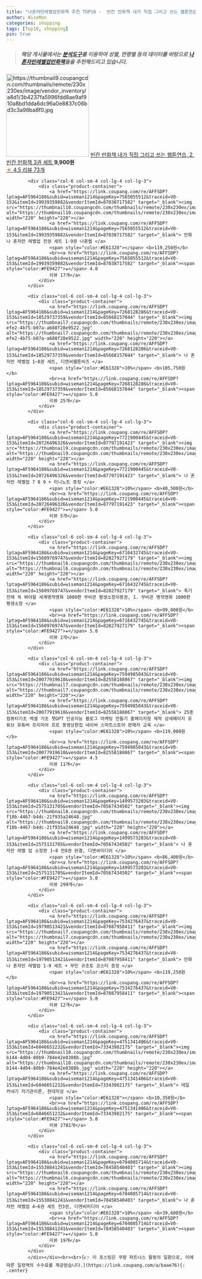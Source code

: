 ```yaml
---
title: "나혼자만레벨업만화책 추천 TOP10 -  빈칸 만화책 내가 직접 그리고 쓰는 웹툰연습, 2. 빈칸 만화책 3권 세트 "
author: WiseMan
categories: shopping
tags: [Top10, shopping]
pin: true
---
```


> ##### 해당 게시물에서는 [**분석도구**](https://itemscout.io/)를 이용하여 **성별**, **연령별** 등의 데이터를 바탕으로 [**나혼자만레벨업만화책**](https://link.coupang.com/a/baae76)들을 추천해드리고 있습니다.
<div class="container"><div class="row">
            <div class="col-6 col-sm-4 col-lg-4 col-lg-3">
                <div class="product-container">
                    <a href="https://link.coupang.com/re/AFFSDP?lptag=AF5964186&subid=wiseman1214&pageKey=7791819128&traceid=V0-153&itemId=21082527668&vendorItemId=76894399302" target="_blank"><img src="https://thumbnail9.coupangcdn.com/thumbnails/remote/230x230ex/image/vendor_inventory/a8d1/3b4237fa5996fdd8ae9af910a8bd1dda6dc96a0e8837c06bd3c3a98ba8f0.jpg" alt="https://thumbnail9.coupangcdn.com/thumbnails/remote/230x230ex/image/vendor_inventory/a8d1/3b4237fa5996fdd8ae9af910a8bd1dda6dc96a0e8837c06bd3c3a98ba8f0.jpg" width="220" height="220"></a>
                    <a href="https://link.coupang.com/re/AFFSDP?lptag=AF5964186&subid=wiseman1214&pageKey=7791819128&traceid=V0-153&itemId=21082527668&vendorItemId=76894399302" target="_blank"> 빈칸 만화책 내가 직접 그리고 쓰는 웹툰연습, 2. 빈칸 만화책 3권 세트 </a>
                    <span style="color:#E61328"></span> <b>9,900원</b>
                    <br><a href="https://link.coupang.com/re/AFFSDP?lptag=AF5964186&subid=wiseman1214&pageKey=7791819128&traceid=V0-153&itemId=21082527668&vendorItemId=76894399302" target="_blank"><span style="color:#FE9427">★</span> 4.5
                    리뷰 73개</a>
                </div>
            </div>
            
            <div class="col-6 col-sm-4 col-lg-4 col-lg-3">
                <div class="product-container">
                    <a href="https://link.coupang.com/re/AFFSDP?lptag=AF5964186&subid=wiseman1214&pageKey=7565055512&traceid=V0-153&itemId=19939359882&vendorItemId=87038717582" target="_blank"><img src="https://thumbnail10.coupangcdn.com/thumbnails/remote/230x230ex/image/vendor_inventory/b0bb/463b0638759c89c114c87e4a78d46770c88a66a02ae2d04265ca054bcb36.jpg" alt="https://thumbnail10.coupangcdn.com/thumbnails/remote/230x230ex/image/vendor_inventory/b0bb/463b0638759c89c114c87e4a78d46770c88a66a02ae2d04265ca054bcb36.jpg" width="220" height="220"></a>
                    <a href="https://link.coupang.com/re/AFFSDP?lptag=AF5964186&subid=wiseman1214&pageKey=7565055512&traceid=V0-153&itemId=19939359882&vendorItemId=87038717582" target="_blank"> 만화 나 혼자만 레벨업 전권 세트 1-9권 나혼렙 </a>
                    <span style="color:#E61328"></span> <b>119,250원</b>
                    <br><a href="https://link.coupang.com/re/AFFSDP?lptag=AF5964186&subid=wiseman1214&pageKey=7565055512&traceid=V0-153&itemId=19939359882&vendorItemId=87038717582" target="_blank"><span style="color:#FE9427">★</span> 4.0
                    리뷰 17개</a>
                </div>
            </div>
            
            <div class="col-6 col-sm-4 col-lg-4 col-lg-3">
                <div class="product-container">
                    <a href="https://link.coupang.com/re/AFFSDP?lptag=AF5964186&subid=wiseman1214&pageKey=7268128286&traceid=V0-153&itemId=18529737359&vendorItemId=85668157044" target="_blank"><img src="https://thumbnail7.coupangcdn.com/thumbnails/remote/230x230ex/image/retail/images/2023/04/14/12/0/fd4967a7-efe2-4b75-b07a-a688f28e9522.jpg" alt="https://thumbnail7.coupangcdn.com/thumbnails/remote/230x230ex/image/retail/images/2023/04/14/12/0/fd4967a7-efe2-4b75-b07a-a688f28e9522.jpg" width="220" height="220"></a>
                    <a href="https://link.coupang.com/re/AFFSDP?lptag=AF5964186&subid=wiseman1214&pageKey=7268128286&traceid=V0-153&itemId=18529737359&vendorItemId=85668157044" target="_blank"> 나 혼자만 레벨업 1~8권 세트, 디앤씨웹툰비즈 </a>
                    <span style="color:#E61328">10%</span> <b>105,750원</b>
                    <br><a href="https://link.coupang.com/re/AFFSDP?lptag=AF5964186&subid=wiseman1214&pageKey=7268128286&traceid=V0-153&itemId=18529737359&vendorItemId=85668157044" target="_blank"><span style="color:#FE9427">★</span> 5.0
                    리뷰 25개</a>
                </div>
            </div>
            
            <div class="col-6 col-sm-4 col-lg-4 col-lg-3">
                <div class="product-container">
                    <a href="https://link.coupang.com/re/AFFSDP?lptag=AF5964186&subid=wiseman1214&pageKey=7721900445&traceid=V0-153&itemId=20726496326&vendorItemId=87797191423" target="_blank"><img src="https://thumbnail9.coupangcdn.com/thumbnails/remote/230x230ex/image/vendor_inventory/a5c9/38e8b1e32d00fe7c1e02be423188563e46f052a36663d1eed35c59660ee9.jpg" alt="https://thumbnail9.coupangcdn.com/thumbnails/remote/230x230ex/image/vendor_inventory/a5c9/38e8b1e32d00fe7c1e02be423188563e46f052a36663d1eed35c59660ee9.jpg" width="220" height="220"></a>
                    <a href="https://link.coupang.com/re/AFFSDP?lptag=AF5964186&subid=wiseman1214&pageKey=7721900445&traceid=V0-153&itemId=20726496326&vendorItemId=87797191423" target="_blank"> 나 혼자만 레벨업 7 8 9 + 미니노트 증정 </a>
                    <span style="color:#E61328">10%</span> <b>40,500원</b>
                    <br><a href="https://link.coupang.com/re/AFFSDP?lptag=AF5964186&subid=wiseman1214&pageKey=7721900445&traceid=V0-153&itemId=20726496326&vendorItemId=87797191423" target="_blank"><span style="color:#FE9427">★</span> 5.0
                    리뷰 5개</a>
                </div>
            </div>
            
            <div class="col-6 col-sm-4 col-lg-4 col-lg-3">
                <div class="product-container">
                    <a href="https://link.coupang.com/re/AFFSDP?lptag=AF5964186&subid=wiseman1214&pageKey=6716432745&traceid=V0-153&itemId=15609769747&vendorItemId=82827927179" target="_blank"><img src="https://thumbnail6.coupangcdn.com/thumbnails/remote/230x230ex/image/vendor_inventory/0b1d/8130b37b6708cd43cdfc6a7d5fedb7e5c08608fa78d52658fdbf6a022367.jpg" alt="https://thumbnail6.coupangcdn.com/thumbnails/remote/230x230ex/image/vendor_inventory/0b1d/8130b37b6708cd43cdfc6a7d5fedb7e5c08608fa78d52658fdbf6a022367.jpg" width="220" height="220"></a>
                    <a href="https://link.coupang.com/re/AFFSDP?lptag=AF5964186&subid=wiseman1214&pageKey=6716432745&traceid=V0-153&itemId=15609769747&vendorItemId=82827927179" target="_blank"> 죽기전에 꼭 봐야할 세계명작영화 1000편 무비콘 평생소장이용권, 1. 무비콘 명작영화 1000편 평생소장 </a>
                    <span style="color:#E61328">10%</span> <b>99,000원</b>
                    <br><a href="https://link.coupang.com/re/AFFSDP?lptag=AF5964186&subid=wiseman1214&pageKey=6716432745&traceid=V0-153&itemId=15609769747&vendorItemId=82827927179" target="_blank"><span style="color:#FE9427">★</span> 5.0
                    리뷰 2개</a>
                </div>
            </div>
            
            <div class="col-6 col-sm-4 col-lg-4 col-lg-3">
                <div class="product-container">
                    <a href="https://link.coupang.com/re/AFFSDP?lptag=AF5964186&subid=wiseman1214&pageKey=7594985043&traceid=V0-153&itemId=20077919610&vendorItemId=82558188867" target="_blank"><img src="https://thumbnail7.coupangcdn.com/thumbnails/remote/230x230ex/image/vendor_inventory/91b3/42635642a87e983c75b45baf630617a7534630563dabbdf4384275ab2288.jpg" alt="https://thumbnail7.coupangcdn.com/thumbnails/remote/230x230ex/image/vendor_inventory/91b3/42635642a87e983c75b45baf630617a7534630563dabbdf4384275ab2288.jpg" width="220" height="220"></a>
                    <a href="https://link.coupang.com/re/AFFSDP?lptag=AF5964186&subid=wiseman1214&pageKey=7594985043&traceid=V0-153&itemId=20077919610&vendorItemId=82558188867" target="_blank"> 25종 컴퓨터기초 엑셀 기초 챗GPT 인공지능 블로그 마케팅 만들기 홈페이지형 제작 상세페이지 유튜브 유튜버 프리미어 프로 동영상편집 네이버 스마트스토어 판매자 교육 </a>
                    <span style="color:#E61328">10%</span> <b>119,000원</b>
                    <br><a href="https://link.coupang.com/re/AFFSDP?lptag=AF5964186&subid=wiseman1214&pageKey=7594985043&traceid=V0-153&itemId=20077919610&vendorItemId=82558188867" target="_blank"><span style="color:#FE9427">★</span> 4.5
                    리뷰 11개</a>
                </div>
            </div>
            
            <div class="col-6 col-sm-4 col-lg-4 col-lg-3">
                <div class="product-container">
                    <a href="https://link.coupang.com/re/AFFSDP?lptag=AF5964186&subid=wiseman1214&pageKey=1499573203&traceid=V0-153&itemId=2575131705&vendorItemId=70567434502" target="_blank"><img src="https://thumbnail8.coupangcdn.com/thumbnails/remote/230x230ex/image/retail/images/2020/04/23/9/2/3728ab6a-f10b-4467-b4dc-21f935a24648.jpg" alt="https://thumbnail8.coupangcdn.com/thumbnails/remote/230x230ex/image/retail/images/2020/04/23/9/2/3728ab6a-f10b-4467-b4dc-21f935a24648.jpg" width="220" height="220"></a>
                    <a href="https://link.coupang.com/re/AFFSDP?lptag=AF5964186&subid=wiseman1214&pageKey=1499573203&traceid=V0-153&itemId=2575131705&vendorItemId=70567434502" target="_blank"> 나 혼자만 레벨 업 소장판 1~8 전8권 완결, 디앤씨미디어 </a>
                    <span style="color:#E61328">10%</span> <b>86,400원</b>
                    <br><a href="https://link.coupang.com/re/AFFSDP?lptag=AF5964186&subid=wiseman1214&pageKey=1499573203&traceid=V0-153&itemId=2575131705&vendorItemId=70567434502" target="_blank"><span style="color:#FE9427">★</span> 5.0
                    리뷰 299개</a>
                </div>
            </div>
            
            <div class="col-6 col-sm-4 col-lg-4 col-lg-3">
                <div class="product-container">
                    <a href="https://link.coupang.com/re/AFFSDP?lptag=AF5964186&subid=wiseman1214&pageKey=7534276437&traceid=V0-153&itemId=19790513421&vendorItemId=87087958411" target="_blank"><img src="https://thumbnail7.coupangcdn.com/thumbnails/remote/230x230ex/image/vendor_inventory/5213/f68ec38fb991e0be4099763b92ecc219d9615ae27e5b2a89760a70cc6721.jpg" alt="https://thumbnail7.coupangcdn.com/thumbnails/remote/230x230ex/image/vendor_inventory/5213/f68ec38fb991e0be4099763b92ecc219d9615ae27e5b2a89760a70cc6721.jpg" width="220" height="220"></a>
                    <a href="https://link.coupang.com/re/AFFSDP?lptag=AF5964186&subid=wiseman1214&pageKey=7534276437&traceid=V0-153&itemId=19790513421&vendorItemId=87087958411" target="_blank"> 만화 나 혼자만 레벨업 1-9 세트 + 무민 규조토 코스터 증정 </a>
                    <span style="color:#E61328">10%</span> <b>119,250원</b>
                    <br><a href="https://link.coupang.com/re/AFFSDP?lptag=AF5964186&subid=wiseman1214&pageKey=7534276437&traceid=V0-153&itemId=19790513421&vendorItemId=87087958411" target="_blank"><span style="color:#FE9427">★</span> 5.0
                    리뷰 12개</a>
                </div>
            </div>
            
            <div class="col-6 col-sm-4 col-lg-4 col-lg-3">
                <div class="product-container">
                    <a href="https://link.coupang.com/re/AFFSDP?lptag=AF5964186&subid=wiseman1214&pageKey=4751341406&traceid=V0-153&itemId=6046651232&vendorItemId=73343982175" target="_blank"><img src="https://thumbnail10.coupangcdn.com/thumbnails/remote/230x230ex/image/retail/images/2021/01/07/14/3/ed27846d-b144-4d04-80b9-784e42e0388b.jpg" alt="https://thumbnail10.coupangcdn.com/thumbnails/remote/230x230ex/image/retail/images/2021/01/07/14/3/ed27846d-b144-4d04-80b9-784e42e0388b.jpg" width="220" height="220"></a>
                    <a href="https://link.coupang.com/re/AFFSDP?lptag=AF5964186&subid=wiseman1214&pageKey=4751341406&traceid=V0-153&itemId=6046651232&vendorItemId=73343982175" target="_blank"> 데일 카네기 자기관리론, 현대지성 </a>
                    <span style="color:#E61328"></span> <b>10,350원</b>
                    <br><a href="https://link.coupang.com/re/AFFSDP?lptag=AF5964186&subid=wiseman1214&pageKey=4751341406&traceid=V0-153&itemId=6046651232&vendorItemId=73343982175" target="_blank"><span style="color:#FE9427">★</span> 5.0
                    리뷰 2781개</a>
                </div>
            </div>
            
            <div class="col-6 col-sm-4 col-lg-4 col-lg-3">
                <div class="product-container">
                    <a href="https://link.coupang.com/re/AFFSDP?lptag=AF5964186&subid=wiseman1214&pageKey=6704085714&traceid=V0-153&itemId=15538841241&vendorItemId=78458540403" target="_blank"><img src="https://thumbnail6.coupangcdn.com/thumbnails/remote/230x230ex/image/vendor_inventory/bcd3/00288e5181390b00b90f977e4c247a51acde6adf6242c9c94bb1d00c8240.jpg" alt="https://thumbnail6.coupangcdn.com/thumbnails/remote/230x230ex/image/vendor_inventory/bcd3/00288e5181390b00b90f977e4c247a51acde6adf6242c9c94bb1d00c8240.jpg" width="220" height="220"></a>
                    <a href="https://link.coupang.com/re/AFFSDP?lptag=AF5964186&subid=wiseman1214&pageKey=6704085714&traceid=V0-153&itemId=15538841241&vendorItemId=78458540403" target="_blank"> 나 혼자만 레벨업 4~6권 세트 전3권, 디앤씨미디어 </a>
                    <span style="color:#E61328">10%</span> <b>39,600원</b>
                    <br><a href="https://link.coupang.com/re/AFFSDP?lptag=AF5964186&subid=wiseman1214&pageKey=6704085714&traceid=V0-153&itemId=15538841241&vendorItemId=78458540403" target="_blank"><span style="color:#FE9427">★</span> 5.0
                    리뷰 19개</a>
                </div>
            </div>
            </div></div><br><br>[👉 이 포스팅은 쿠팡 파트너스 활동의 일환으로, 이에 따른 일정액의 수수료를 제공받습니다.](https://link.coupang.com/a/baae76){: .center}